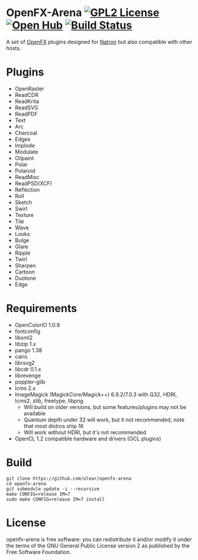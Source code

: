 OpenFX-Arena [![GPL2 License](http://img.shields.io/:license-gpl2-blue.svg?style=flat-square)](https://github.com/devernay/openfx-arena/blob/master/LICENSE) [![Open Hub](https://www.openhub.net/p/openfx-arena/widgets/project_thin_badge?format=gif&ref=Thin+badge)](https://www.openhub.net/p/openfx-arena?ref=Thin+badge) [![Build Status](https://travis-ci.org/olear/openfx-arena.svg)](https://travis-ci.org/olear/openfx-arena)
============

A set of [OpenFX](http://openfx.sf.net) plugins designed for [Natron](http://natron.fr) but also compatible with other hosts.

Plugins
=======

 * OpenRaster
 * ReadCDR
 * ReadKrita
 * ReadSVG
 * ReadPDF
 * Text
 * Arc
 * Charcoal
 * Edges
 * Implode
 * Modulate
 * Oilpaint
 * Polar
 * Polaroid
 * ReadMisc
 * ReadPSD(XCF)
 * Reflection
 * Roll
 * Sketch
 * Swirl
 * Texture
 * Tile
 * Wave
 * Looks
 * Bulge
 * Glare
 * Ripple
 * Twirl
 * Sharpen
 * Cartoon
 * Duotone
 * Edge

Requirements
============

 * OpenColorIO 1.0.9
 * fontconfig
 * libxml2
 * libzip 1.x
 * pango 1.38
 * cairo 
 * librsvg2
 * libcdr 0.1.x
 * librevenge
 * poppler-glib
 * lcms 2.x
 * ImageMagick (MagickCore/Magick++) 6.9.2/7.0.3 with Q32, HDRI, lcms2, zlib, freetype, libpng
   * Will build on older versions, but some features/plugins may not be available
   * Quantum depth under 32 will work, but it not recommended, note that most distros ship 16
   * Will work without HDRI, but it's not recommended
 * OpenCL 1.2 compatible hardware and drivers (OCL plugins)


Build
=====

```
git clone https://github.com/olear/openfx-arena
cd openfx-arena
git submodule update -i --recursive
make CONFIG=release IM=7
sudo make CONFIG=release IM=7 install
```

License
=======

openfx-arena is free software: you can redistribute it and/or modify it under the terms of the GNU General Public License version 2 as published by the Free Software Foundation.
